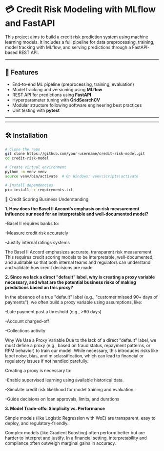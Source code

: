 # 💳 Credit Risk Modeling with MLflow and FastAPI

This project aims to build a credit risk prediction system using machine learning models. It includes a full pipeline for data preprocessing, training, model tracking with MLflow, and serving predictions through a FastAPI-based REST API.

---

## 🚀 Features

- End-to-end ML pipeline (preprocessing, training, evaluation)
- Model tracking and versioning using **MLflow**
- REST API for predictions using **FastAPI**
- Hyperparameter tuning with **GridSearchCV**
- Modular structure following software engineering best practices
- Unit testing with **pytest**

---


---

## 🛠️ Installation

```bash
# Clone the repo
git clone https://github.com/your-username/credit-risk-model.git
cd credit-risk-model
```
```bash
# Create virtual environment
python -m venv venv
source venv/bin/activate  # On Windows: venv\Scripts\activate
```
```bash
# Install dependencies
pip install -r requirements.txt
```


📘 Credit Scoring Business Understanding

**1. How does the Basel II Accord’s emphasis on risk measurement influence our need for an interpretable and well-documented model?**

  -Basel II requires banks to:

  -Measure credit risk accurately

  -Justify internal ratings systems

The Basel II Accord emphasizes accurate, transparent risk measurement. This requires credit scoring models to be interpretable, well-documented, and auditable so that both internal teams and regulators can understand and validate how credit decisions are made.


**2. Since we lack a direct "default" label, why is creating a proxy variable necessary, and what are the potential business risks of making predictions based on this proxy?**

In the absence of a true "default" label (e.g., "customer missed 90+ days of payments"), we often build a proxy variable using assumptions, like:

  -Late payment past a threshold (e.g., >60 days)

  -Account charged-off

  -Collections activity

Why We Use a Proxy Variable
Due to the lack of a direct "default" label, we must define a proxy (e.g., based on fraud status, repayment patterns, or RFM behavior) to train our model. While necessary, this introduces risks like label noise, bias, and misclassification, which can lead to financial or regulatory issues if not handled carefully.

Creating a proxy is necessary to:

 -Enable supervised learning using available historical data.

 -Simulate credit risk likelihood for model training and evaluation.

 -Guide decisions on loan approvals, limits, and durations

**3. Model Trade-offs: Simplicity vs. Performance**

Simple models (like Logistic Regression with WoE) are transparent, easy to deploy, and regulatory-friendly.

Complex models (like Gradient Boosting) often perform better but are harder to interpret and justify.
In a financial setting, interpretability and compliance often outweigh marginal gains in accuracy.
